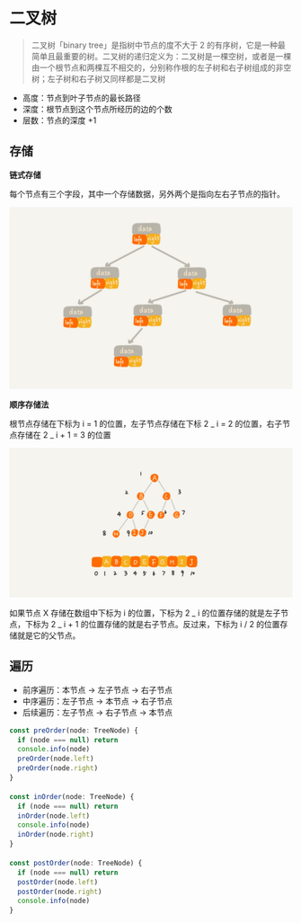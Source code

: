 # 二叉树

> 二叉树「binary tree」是指树中节点的度不大于 2 的有序树，它是一种最简单且最重要的树。二叉树的递归定义为：二叉树是一棵空树，或者是一棵由一个根节点和两棵互不相交的，分别称作根的左子树和右子树组成的非空树；左子树和右子树又同样都是二叉树

- 高度：节点到叶子节点的最长路径
- 深度：根节点到这个节点所经历的边的个数
- 层数：节点的深度 +1

## 存储

**链式存储**

每个节点有三个字段，其中一个存储数据，另外两个是指向左右子节点的指针。

![tree](img/tree.jpg)

**顺序存储法**

根节点存储在下标为 i = 1 的位置，左子节点存储在下标 2 _ i = 2 的位置，右子节点存储在 2 _ i + 1 = 3 的位置

![tree](img/tree1.jpg)

如果节点 X 存储在数组中下标为 i 的位置，下标为 2 _ i 的位置存储的就是左子节点，下标为 2 _ i + 1 的位置存储的就是右子节点。反过来，下标为 i / 2 的位置存储就是它的父节点。

## 遍历

- 前序遍历：本节点 -> 左子节点 -> 右子节点
- 中序遍历：左子节点 -> 本节点 -> 右子节点
- 后续遍历：左子节点 -> 右子节点 -> 本节点

```ts
const preOrder(node: TreeNode) {
  if (node === null) return
  console.info(node)
  preOrder(node.left)
  preOrder(node.right)
}

const inOrder(node: TreeNode) {
  if (node === null) return
  inOrder(node.left)
  console.info(node)
  inOrder(node.right)
}

const postOrder(node: TreeNode) {
  if (node === null) return
  postOrder(node.left)
  postOrder(node.right)
  console.info(node)
}
```
